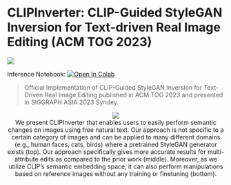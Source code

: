 # CLIPInverter: CLIP-Guided StyleGAN Inversion for Text-driven Real Image Editing (ACM TOG 2023)

<a href="https://arxiv.org/abs/2307.08397"><img src="https://img.shields.io/badge/arXiv-2008.00951-b31b1b.svg"></a>

Inference Notebook: <a target="_blank" href="https://colab.research.google.com/github/johnberg1/CLIPInverter/blob/main/CLIPInverter_Inference.ipynb">
  <img src="https://colab.research.google.com/assets/colab-badge.svg" alt="Open In Colab"/>
</a>

>Official Implementation of CLIP-Guided StyleGAN Inversion for Text-Driven Real Image Editing published in ACM TOG 2023 and presented in SIGGRAPH ASIA 2023 Syndey.


<p align="center">
<img src="assets/teaser_image_v3.jpg"/>  
<br>
We present CLIPInverter that enables users to easily perform semantic changes on images using free natural text. Our approach is not specific to a certain category of images and can be applied to many different domains (e.g., human faces, cats, birds) where a pretrained StyleGAN generator exists (top). Our approach specifically gives more accurate results for multi-attribute edits as compared to the prior work (middle). Moreover, as we utilize CLIP’s semantic embedding space, it can also perform manipulations based on reference images without any training or finetuning (bottom).
</br>
</p>

